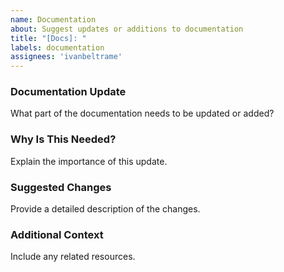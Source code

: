 ```yaml
---
name: Documentation
about: Suggest updates or additions to documentation
title: "[Docs]: "
labels: documentation
assignees: 'ivanbeltrame'
---
```


### Documentation Update
What part of the documentation needs to be updated or added?

### Why Is This Needed?
Explain the importance of this update.

### Suggested Changes
Provide a detailed description of the changes.

### Additional Context
Include any related resources.